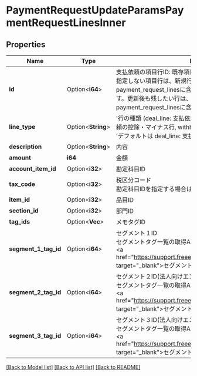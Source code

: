 # PaymentRequestUpdateParamsPaymentRequestLinesInner

## Properties

Name | Type | Description | Notes
------------ | ------------- | ------------- | -------------
**id** | Option<**i64**> | 支払依頼の項目行ID: 既存項目行を更新する場合に指定します。IDを指定しない項目行は、新規行として扱われ追加されます。また、payment_request_linesに含まれない既存の項目行は削除されます。更新後も残したい行は、必ず支払依頼の項目行IDを指定してpayment_request_linesに含めてください。 | [optional]
**line_type** | Option<**String**> | '行の種類 (deal_line: 支払依頼の通常取引行, negative_line: 支払依頼の控除・マイナス行, withholding_tax: 源泉所得税行)'<br> 'デフォルトは deal_line: 支払依頼の通常取引行 です'  | [optional]
**description** | Option<**String**> | 内容 | [optional]
**amount** | **i64** | 金額 | 
**account_item_id** | Option<**i32**> | 勘定科目ID | [optional]
**tax_code** | Option<**i32**> | 税区分コード<br> 勘定科目IDを指定する場合は必須です。  | [optional]
**item_id** | Option<**i32**> | 品目ID | [optional]
**section_id** | Option<**i32**> | 部門ID | [optional]
**tag_ids** | Option<**Vec<i32>**> | メモタグID | [optional]
**segment_1_tag_id** | Option<**i64**> | セグメント１ID<br> セグメントタグ一覧の取得APIを利用して取得してください。<br> <a href=\"https://support.freee.co.jp/hc/ja/articles/360020679611\" target=\"_blank\">セグメント（分析用タグ）の設定</a><br>  | [optional]
**segment_2_tag_id** | Option<**i64**> | セグメント２ID(法人向けエンタープライズプラン)<br> セグメントタグ一覧の取得APIを利用して取得してください。<br> <a href=\"https://support.freee.co.jp/hc/ja/articles/360020679611\" target=\"_blank\">セグメント（分析用タグ）の設定</a><br>  | [optional]
**segment_3_tag_id** | Option<**i64**> | セグメント３ID(法人向けエンタープライズプラン)<br> セグメントタグ一覧の取得APIを利用して取得してください。<br> <a href=\"https://support.freee.co.jp/hc/ja/articles/360020679611\" target=\"_blank\">セグメント（分析用タグ）の設定</a><br>  | [optional]

[[Back to Model list]](../README.md#documentation-for-models) [[Back to API list]](../README.md#documentation-for-api-endpoints) [[Back to README]](../README.md)


